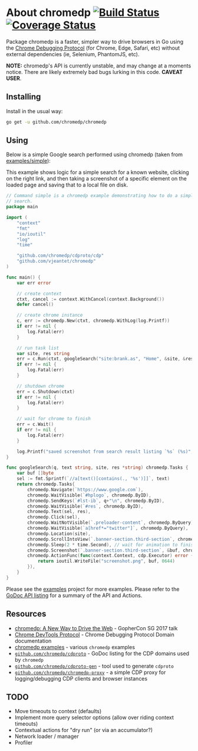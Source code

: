 # About chromedp [![Build Status][1]][2] [![Coverage Status][3]][4]

Package chromedp is a faster, simpler way to drive browsers in Go using the
[Chrome Debugging Protocol][5] (for Chrome, Edge, Safari, etc) without external
dependencies (ie, Selenium, PhantomJS, etc).

**NOTE:** chromedp's API is currently unstable, and may change at a moments
notice. There are likely extremely bad bugs lurking in this code. **CAVEAT USER**.

## Installing

Install in the usual way:

```sh
go get -u github.com/chromedp/chromedp
```

## Using

Below is a simple Google search performed using chromedp (taken from
[examples/simple][6]):

This example shows logic for a simple search for a known website, clicking on
the right link, and then taking a screenshot of a specific element on the
loaded page and saving that to a local file on disk.

```go
// Command simple is a chromedp example demonstrating how to do a simple google
// search.
package main

import (
	"context"
	"fmt"
	"io/ioutil"
	"log"
	"time"

	"github.com/chromedp/cdproto/cdp"
	"github.com/vjeantet/chromedp"
)

func main() {
	var err error

	// create context
	ctxt, cancel := context.WithCancel(context.Background())
	defer cancel()

	// create chrome instance
	c, err := chromedp.New(ctxt, chromedp.WithLog(log.Printf))
	if err != nil {
		log.Fatal(err)
	}

	// run task list
	var site, res string
	err = c.Run(ctxt, googleSearch("site:brank.as", "Home", &site, &res))
	if err != nil {
		log.Fatal(err)
	}

	// shutdown chrome
	err = c.Shutdown(ctxt)
	if err != nil {
		log.Fatal(err)
	}

	// wait for chrome to finish
	err = c.Wait()
	if err != nil {
		log.Fatal(err)
	}

	log.Printf("saved screenshot from search result listing `%s` (%s)", res, site)
}

func googleSearch(q, text string, site, res *string) chromedp.Tasks {
	var buf []byte
	sel := fmt.Sprintf(`//a[text()[contains(., '%s')]]`, text)
	return chromedp.Tasks{
		chromedp.Navigate(`https://www.google.com`),
		chromedp.WaitVisible(`#hplogo`, chromedp.ByID),
		chromedp.SendKeys(`#lst-ib`, q+"\n", chromedp.ByID),
		chromedp.WaitVisible(`#res`, chromedp.ByID),
		chromedp.Text(sel, res),
		chromedp.Click(sel),
		chromedp.WaitNotVisible(`.preloader-content`, chromedp.ByQuery),
		chromedp.WaitVisible(`a[href*="twitter"]`, chromedp.ByQuery),
		chromedp.Location(site),
		chromedp.ScrollIntoView(`.banner-section.third-section`, chromedp.ByQuery),
		chromedp.Sleep(2 * time.Second), // wait for animation to finish
		chromedp.Screenshot(`.banner-section.third-section`, &buf, chromedp.ByQuery),
		chromedp.ActionFunc(func(context.Context, cdp.Executor) error {
			return ioutil.WriteFile("screenshot.png", buf, 0644)
		}),
	}
}
```

Please see the [examples][6] project for more examples. Please refer to the
[GoDoc API listing][7] for a summary of the API and Actions.

## Resources

* [chromedp: A New Way to Drive the Web][8] - GopherCon SG 2017 talk
* [Chrome DevTools Protocol][5] - Chrome Debugging Protocol Domain documentation
* [chromedp examples][6] - various `chromedp` examples
* [`github.com/chromedp/cdproto`][9] - GoDoc listing for the CDP domains used by `chromedp`
* [`github.com/chromedp/cdproto-gen`][10] - tool used to generate `cdproto`
* [`github.com/chromedp/chromedp-proxy`][11] - a simple CDP proxy for logging/debugging CDP clients and browser instances

## TODO

* Move timeouts to context (defaults)
* Implement more query selector options (allow over riding context timeouts)
* Contextual actions for "dry run" (or via an accumulator?)
* Network loader / manager
* Profiler

[1]: https://travis-ci.org/chromedp/chromedp.svg
[2]: https://travis-ci.org/chromedp/chromedp
[3]: https://coveralls.io/repos/chromedp/chromedp/badge.svg?branch=master&service=github
[4]: https://coveralls.io/github/chromedp/chromedp?branch=master
[5]: https://chromedevtools.github.io/devtools-protocol/
[6]: https://github.com/chromedp/examples
[7]: https://godoc.org/github.com/chromedp/chromedp
[8]: https://www.youtube.com/watch?v=_7pWCg94sKw
[9]: https://godoc.org/github.com/chromedp/cdproto
[10]: https://github.com/chromedp/cdproto-gen
[11]: https://github.com/chromedp/chromedp-proxy

